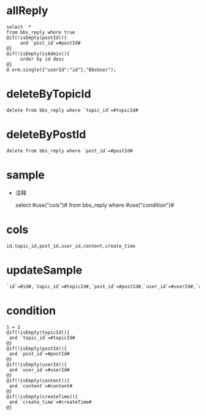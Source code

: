 allReply
===
    select  * 
    from bbs_reply where true
    @if(!isEmpty(postId)){
    	 and `post_id`=#postId#
    @}
    @if(!isEmpty(isAdmin)){
         order by id desc
    @}
    @ orm.single({"userId":"id"},"BbsUser");
    

deleteByTopicId
===
    delete from bbs_reply where `topic_id`=#topicId#

deleteByPostId
===
    delete from bbs_reply where `post_id`=#postId#
sample
===
* 注释

	select #use("cols")# from bbs_reply where #use("condition")#

cols
===

	id,topic_id,post_id,user_id,content,create_time

updateSample
===

	`id`=#id#,`topic_id`=#topicId#,`post_id`=#postId#,`user_id`=#userId#,`content`=#content#,`create_time`=#createTime#

condition
===

	1 = 1  
	@if(!isEmpty(topicId)){
	 and `topic_id`=#topicId#
	@}
	@if(!isEmpty(postId)){
	 and `post_id`=#postId#
	@}
	@if(!isEmpty(userId)){
	 and `user_id`=#userId#
	@}
	@if(!isEmpty(content)){
	 and `content`=#content#
	@}
	@if(!isEmpty(createTime)){
	 and `create_time`=#createTime#
	@}
	
